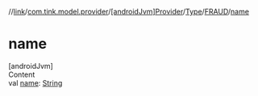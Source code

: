 //[link](../../../../index.md)/[com.tink.model.provider](../../../index.md)/[[androidJvm]Provider](../../index.md)/[Type](../index.md)/[FRAUD](index.md)/[name](name.md)



# name  
[androidJvm]  
Content  
val [name](name.md): [String](https://kotlinlang.org/api/latest/jvm/stdlib/kotlin/-string/index.html)  



